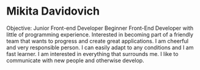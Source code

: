 # Mikita Davidovich
Objective: Junior Front-end Developer
Beginner Front-End Developer with little of programming experience. Interested in becoming part of a friendly team that wants to progress and create great applications. I am cheerful and very responsible person. I can easily adapt to any conditions and I am fast learner. I am interested in everything that surrounds me. I like to communicate with new people and otherwise develop.